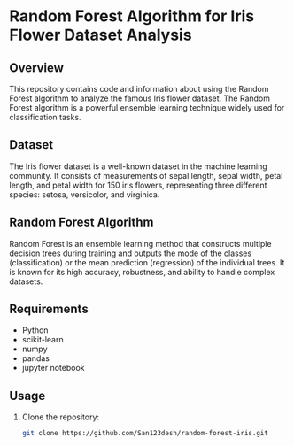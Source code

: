 # Random Forest Algorithm for Iris Flower Dataset Analysis

## Overview
This repository contains code and information about using the Random Forest algorithm to analyze the famous Iris flower dataset. The Random Forest algorithm is a powerful ensemble learning technique widely used for classification tasks.

## Dataset
The Iris flower dataset is a well-known dataset in the machine learning community. It consists of measurements of sepal length, sepal width, petal length, and petal width for 150 iris flowers, representing three different species: setosa, versicolor, and virginica.

## Random Forest Algorithm
Random Forest is an ensemble learning method that constructs multiple decision trees during training and outputs the mode of the classes (classification) or the mean prediction (regression) of the individual trees. It is known for its high accuracy, robustness, and ability to handle complex datasets.

## Requirements
- Python 
- scikit-learn
- numpy
- pandas
- jupyter notebook

## Usage
1. Clone the repository:
   ```bash
   git clone https://github.com/San123desh/random-forest-iris.git
